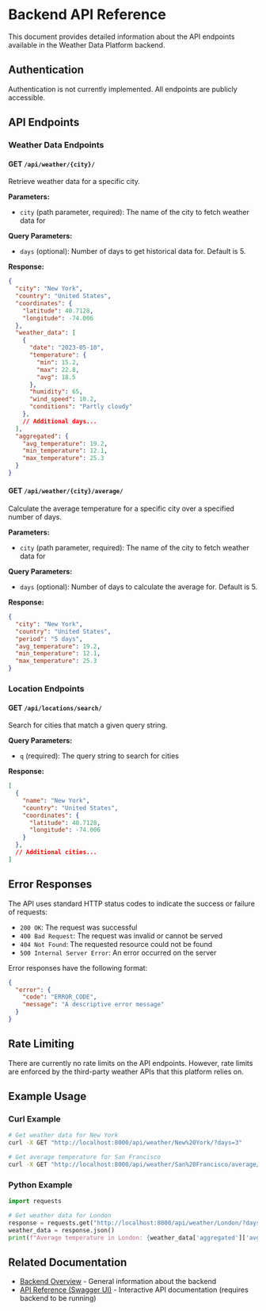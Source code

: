 # Backend API Reference

This document provides detailed information about the API endpoints available in the Weather Data Platform backend.

## Authentication

Authentication is not currently implemented. All endpoints are publicly accessible.

## API Endpoints

### Weather Data Endpoints

#### GET `/api/weather/{city}/`

Retrieve weather data for a specific city.

**Parameters:**

- `city` (path parameter, required): The name of the city to fetch weather data for

**Query Parameters:**

- `days` (optional): Number of days to get historical data for. Default is 5.

**Response:**

```json
{
  "city": "New York",
  "country": "United States",
  "coordinates": {
    "latitude": 40.7128,
    "longitude": -74.006
  },
  "weather_data": [
    {
      "date": "2023-05-10",
      "temperature": {
        "min": 15.2,
        "max": 22.8,
        "avg": 18.5
      },
      "humidity": 65,
      "wind_speed": 10.2,
      "conditions": "Partly cloudy"
    },
    // Additional days...
  ],
  "aggregated": {
    "avg_temperature": 19.2,
    "min_temperature": 12.1,
    "max_temperature": 25.3
  }
}
```

#### GET `/api/weather/{city}/average/`

Calculate the average temperature for a specific city over a specified number of days.

**Parameters:**

- `city` (path parameter, required): The name of the city to fetch weather data for

**Query Parameters:**

- `days` (optional): Number of days to calculate the average for. Default is 5.

**Response:**

```json
{
  "city": "New York",
  "country": "United States",
  "period": "5 days",
  "avg_temperature": 19.2,
  "min_temperature": 12.1,
  "max_temperature": 25.3
}
```

### Location Endpoints

#### GET `/api/locations/search/`

Search for cities that match a given query string.

**Query Parameters:**

- `q` (required): The query string to search for cities

**Response:**

```json
[
  {
    "name": "New York",
    "country": "United States",
    "coordinates": {
      "latitude": 40.7128,
      "longitude": -74.006
    }
  },
  // Additional cities...
]
```

## Error Responses

The API uses standard HTTP status codes to indicate the success or failure of requests:

- `200 OK`: The request was successful
- `400 Bad Request`: The request was invalid or cannot be served
- `404 Not Found`: The requested resource could not be found
- `500 Internal Server Error`: An error occurred on the server

Error responses have the following format:

```json
{
  "error": {
    "code": "ERROR_CODE",
    "message": "A descriptive error message"
  }
}
```

## Rate Limiting

There are currently no rate limits on the API endpoints. However, rate limits are enforced by the third-party weather APIs that this platform relies on.

## Example Usage

### Curl Example

```bash
# Get weather data for New York
curl -X GET "http://localhost:8000/api/weather/New%20York/?days=3"

# Get average temperature for San Francisco
curl -X GET "http://localhost:8000/api/weather/San%20Francisco/average/?days=7"
```

### Python Example

```python
import requests

# Get weather data for London
response = requests.get("http://localhost:8000/api/weather/London/?days=5")
weather_data = response.json()
print(f"Average temperature in London: {weather_data['aggregated']['avg_temperature']}°C")
```

## Related Documentation

- [Backend Overview](./overview.md) - General information about the backend
- [API Reference (Swagger UI)](http://localhost:8000/swagger/) - Interactive API documentation (requires backend to be running)